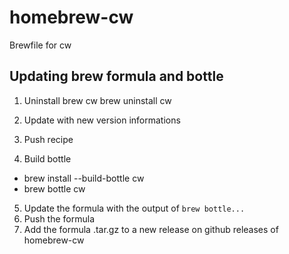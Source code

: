 # homebrew-cw
Brewfile for cw

## Updating brew formula and bottle
1. Uninstall brew cw
    brew uninstall cw
    
2. Update  with new version informations
3. Push recipe
4. Build bottle
  * brew install --build-bottle cw
  * brew bottle cw
    
5. Update the formula with the output of `brew bottle...` 
6. Push the formula
7. Add the formula .tar.gz to a new release on github releases of homebrew-cw